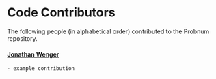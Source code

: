 # Code Contributors

The following people (in alphabetical order) contributed to the Probnum repository.

#### [Jonathan Wenger](https://github.com/JonathanWenger)
    - example contribution

